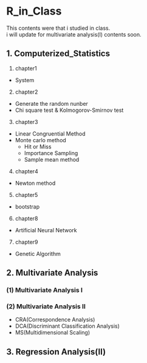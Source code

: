 # R_in_Class

This contents were that i studied in class.  
i will update for multivariate analysis(Ⅰ) contents soon.

## 1. Computerized_Statistics  
1. chapter1  
  - System  
2. chapter2  
  - Generate the random nunber  
  - Chi square test & Kolmogorov-Smirnov test  
3. chapter3  
  - Linear Congruential Method  
  - Monte carlo method  
    - Hit or Miss  
    - Importance Sampling  
    - Sample mean method  
4. chapter4  
  - Newton method  
5. chapter5  
  - bootstrap  
6. chapter8  
  - Artificial Neural Network  
7. chapter9  
  - Genetic Algorithm  

## 2. Multivariate Analysis  
### (1) Multivariate Analysis Ⅰ  
### (2) Multivariate Analysis Ⅱ  
- CRA(Correspondence Analysis)  
- DCA(Discriminant Classification Analysis)  
- MS(Multidimensional Scaling)  

## 3. Regression Analysis(Ⅱ)
